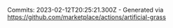 Commits: 2023-02-12T20:25:21.300Z - Generated via https://github.com/marketplace/actions/artificial-grass
<br>
